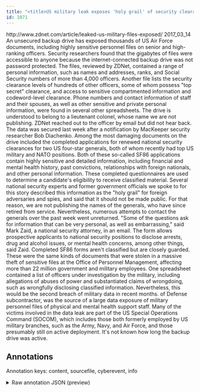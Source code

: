 ```yaml
---
title: "<title>US military leak exposes 'holy grail' of security clearance files | ZDNet</title>"
id: 1071
---
```


<title>US military leak exposes 'holy grail' of security clearance files | ZDNet</title>
<source> http://www.zdnet.com/article/leaked-us-military-files-exposed/ </source>
<date> 2017_03_14 </date>
<text>
An unsecured backup drive has exposed thousands of US Air Force documents, including highly sensitive personnel files on senior and high-ranking officers.
Security researchers found that the gigabytes of files were accessible to anyone because the internet-connected backup drive was not password protected.
The files, reviewed by ZDNet, contained a range of personal information, such as names and addresses, ranks, and Social Security numbers of more than 4,000 officers.
Another file lists the security clearance levels of hundreds of other officers, some of whom possess "top secret" clearance, and access to sensitive compartmented information and codeword-level clearance.
Phone numbers and contact information of staff and their spouses, as well as other sensitive and private personal information, were found in several other spreadsheets.
The drive is understood to belong to a lieutenant colonel, whose name we are not publishing.
ZDNet reached out to the officer by email but did not hear back.
The data was secured last week after a notification by MacKeeper security researcher Bob Diachenko.
Among the most damaging documents on the drive included the completed applications for renewed national security clearances for two US four-star generals, both of whom recently had top US military and NATO positions.
Both of these so-called SF86 applications contain highly sensitive and detailed information, including financial and mental health history, past convictions, relationships with foreign nationals, and other personal information.
These completed questionnaires are used to determine a candidate's eligibility to receive classified material.
Several national security experts and former government officials we spoke to for this story described this information as the "holy grail" for foreign adversaries and spies, and said that it should not be made public.
For that reason, we are not publishing the names of the generals, who have since retired from service.
Nevertheless, numerous attempts to contact the generals over the past week went unreturned.
"Some of the questions ask for information that can be very personal, as well as embarrassing," said Mark Zaid, a national security attorney, in an email.
The form allows prospective applicants to national security positions to disclose arrests, drug and alcohol issues, or mental health concerns, among other things, said Zaid.
Completed SF86 forms aren't classified but are closely guarded.
These were the same kinds of documents that were stolen in a massive theft of sensitive files at the Office of Personnel Management, affecting more than 22 million government and military employees.
One spreadsheet contained a list of officers under investigation by the military, including allegations of abuses of power and substantiated claims of wrongdoing, such as wrongfully disclosing classified information.
Nevertheless, this would be the second breach of military data in recent months.
of Defense subcontractor, was the source of a large data exposure of military personnel files of physical and mental health support staff.
Many of the victims involved in the data leak are part of the US Special Operations Command (SOCOM), which includes those both formerly employed by US military branches, such as the Army, Navy, and Air Force, and those presumably still on active deployment.
It's not known how long the backup drive was active.
</text>



## Annotations

Annotation keys: content, sourcefile, cyberevent, info

<details>
<summary>Raw annotation JSON (preview)</summary>

```json
{
  "content": "An unsecured backup drive has exposed thousands of US Air Force documents, including highly sensitive personnel files on senior and high-ranking officers. Security researchers found that the gigabytes of files were accessible to anyone because the internet-connected backup drive was not password protected. The files, reviewed by ZDNet, contained a range of personal information, such as names and addresses, ranks, and Social Security numbers of more than 4,000 officers. Another file lists the security clearance levels of hundreds of other officers, some of whom possess \"top secret\" clearance, and access to sensitive compartmented information and codeword-level clearance. Phone numbers and contact information of staff and their spouses, as well as other sensitive and private personal information, were found in several other spreadsheets. The drive is understood to belong to a lieutenant colonel, whose name we are not publishing. ZDNet reached out to the officer by email but did not hear back. The data was secured last week after a notification by MacKeeper security researcher Bob Diachenko. Among the most damaging documents on the drive included the completed applications for renewed national security clearances for two US four-star generals, both of whom recently had top US military and NATO positions. Both of these so-called SF86 applications contain highly sensitive and detailed information, including financial and mental health history, past convictions, relationships with foreign nationals, and other personal information. These completed questionnaires are used to determine a candidate's eligibility to receive classified material. Several national security experts and former government officials we spoke to for this story described this information as the \"holy grail\" for foreign adversaries and spies, and said that it should not be made public. For that reason, we are not publishing the names of the generals, who have since retired from service. Nevertheless, numerous attempts to contact the generals over the past week went unreturned. \"Some of the questions ask for information that can be very personal, as well as embarrassing,\" said Mark Zaid, a national security attorney, in an email. The form allows prospective applicants to national security positions to disclose arrests, drug and alcohol issues, or mental health concerns, among other things, said Zaid. Completed SF86 forms aren't classified but are closely guarded. These were the same kinds of documents that were stolen in a massive theft of sensitive files at the Office of Personnel Management, affecting more than 22 million government and military employees. One spreadsheet contained a list of officers under investigation by the military, including allegations of abuses of power and substantiated claims of wrongdoing, such as wrongfully disclosing classified information. Nevertheless, this would be the second breach of military data in recent months. of Defense subcontractor, was the source of a large data exposure of military personnel files of physical and mental health support staff. Many of the victims involved in the data leak are part of the US Special Operations Command (SOCOM), which includes those both formerly employed by US military branches, such as the Army, Navy, and Air Force, and those presumably still on active deployment. It's not known how long the backup drive was active.",
  "sourcefile": "1071.txt",
  "cyberevent": {
    "hopper": [
      {
        "index": 0,
        "relation": "Same",
        "events": [
          {
            "index": "E1",
            "type": "Attack",
            "realis": "Actual",
            "nugget": {
              "startOffset": 26,
              "index": "T1",
              "endOffset": 37,
              "text": "has exposed"
            },
            "argument": [
              {
                "index": "T3",
                "text": "US Air Force documents",
                "endOffset": 7
```
</details>
